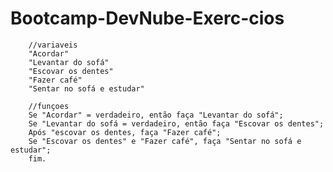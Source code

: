 # Bootcamp-DevNube-Exerc-cios

		//variaveis
		"Acordar"
		"Levantar do sofá"
		"Escovar os dentes"
		"Fazer café"
		"Sentar no sofá e estudar"

		//funçoes
		Se "Acordar" = verdadeiro, então faça "Levantar do sofá";
		Se "Levantar do sofá = verdadeiro, então faça "Escovar os dentes";
		Após "escovar os dentes, faça "Fazer café";
		Se "Escovar os dentes" e "Fazer café", faça "Sentar no sofá e estudar";
		fim.
